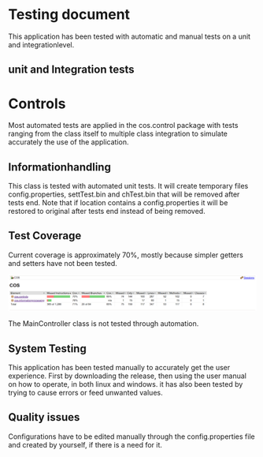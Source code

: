 # Testing document

This application has been tested with automatic and manual tests on a unit and integrationlevel.

## unit and Integration tests

 # Controls
 Most automated tests are applied in the cos.control package with tests ranging from the class itself
 to multiple class integration to simulate accurately the use of the application.
 
 ## Informationhandling
This class is tested with automated unit tests. It will create temporary files config.properties, settTest.bin and chTest.bin that will be 
removed after tests end. Note that if location contains a config.properties it will be restored to original after tests end instead of being removed.
 
 ## Test Coverage
 
 Current coverage is approximately 70%, mostly because simpler getters and setters have not been tested.
 
 ![test](https://github.com/KirillosTY/Course-Overview-System/blob/9226a278ab81df6aa51b634a2223d345e74552a6/Documentation/Kuvat/testC.png)
 
 The MainController class is not tested through automation.
 
 ## System Testing 
 
This application has been tested manually to accurately get the user experience. First by downloading the release, then using the user manual on how to operate, in both linux and windows. it has also been tested by trying to cause errors or feed unwanted values.


## Quality issues

Configurations have to be edited manually through the config.properties file and created by yourself, if there is a need for it.
